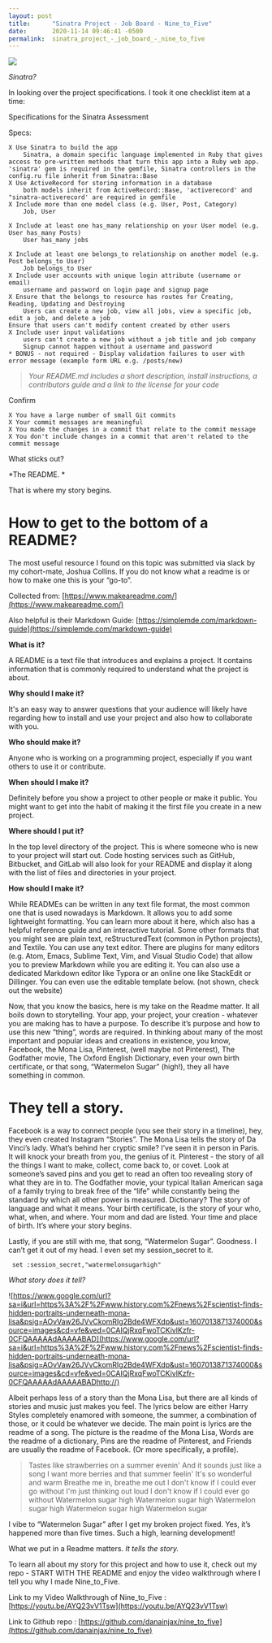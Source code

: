 ```yaml
---
layout: post
title:      "Sinatra Project - Job Board - Nine_to_Five"
date:       2020-11-14 09:46:41 -0500
permalink:  sinatra_project_-_job_board_-_nine_to_five
---
```


![](https://pics.filmaffinity.com/Nine_to_Five_9_To_5-364749326-large.jpg)

*Sinatra?*

In looking over the project specifications. I took it one checklist item at a time:

Specifications for the Sinatra Assessment

Specs:

    X Use Sinatra to build the app
        Sinatra, a domain specific language implemented in Ruby that gives access to pre-written methods that turn this app into a Ruby web app. 'sinatra' gem is required in the gemfile, Sinatra controllers in the config.ru file inherit from Sinatra::Base
    X Use ActiveRecord for storing information in a database
        both models inherit from ActiveRecord::Base, 'activerecord' and "sinatra-activerecord' are required in gemfile
    X Include more than one model class (e.g. User, Post, Category) 
        Job, User

    X Include at least one has_many relationship on your User model (e.g. User has_many Posts)
        User has_many jobs

    X Include at least one belongs_to relationship on another model (e.g. Post belongs_to User)
        Job belongs_to User
    X Include user accounts with unique login attribute (username or email)
        username and password on login page and signup page
    X Ensure that the belongs_to resource has routes for Creating, Reading, Updating and Destroying
        Users can create a new job, view all jobs, view a specific job, edit a job, and delete a job
    Ensure that users can't modify content created by other users
    X Include user input validations
        users can't create a new job without a job title and job company
        Signup cannot happen without a username and password
    * BONUS - not required - Display validation failures to user with error message (example form URL e.g. /posts/new)
    
> *Your README.md includes a short description, install instructions, a contributors guide and a link to the license for your code*

Confirm

    X You have a large number of small Git commits
    X Your commit messages are meaningful
    X You made the changes in a commit that relate to the commit message
    X You don't include changes in a commit that aren't related to the commit message 
		
		
What sticks out? 

*The README. *

That is where my story begins. 

# How to get to the bottom of a README?

The most useful resource I found on this topic was submitted via slack by my cohort-mate, Joshua Collins. If you do not know what a readme is or how to make one this is your “go-to”.


Collected from: [https://www.makeareadme.com/](https://www.makeareadme.com/)

Also helpful is their Markdown Guide: [https://simplemde.com/markdown-guide](https://simplemde.com/markdown-guide)


**What is it?**

A README is a text file that introduces and explains a project. It contains information that is commonly required to understand what the project is about.

**Why should I make it?**

It's an easy way to answer questions that your audience will likely have regarding how to install and use your project and also how to collaborate with you.

**Who should make it?**

Anyone who is working on a programming project, especially if you want others to use it or contribute.

**When should I make it?**

Definitely before you show a project to other people or make it public. You might want to get into the habit of making it the first file you create in a new project.

**Where should I put it?**

In the top level directory of the project. This is where someone who is new to your project will start out. Code hosting services such as GitHub, Bitbucket, and GitLab will also look for your README and display it along with the list of files and directories in your project.

**How should I make it?**

While READMEs can be written in any text file format, the most common one that is used nowadays is Markdown. It allows you to add some lightweight formatting. You can learn more about it here, which also has a helpful reference guide and an interactive tutorial. Some other formats that you might see are plain text, reStructuredText (common in Python projects), and Textile.
You can use any text editor. There are plugins for many editors (e.g. Atom, Emacs, Sublime Text, Vim, and Visual Studio Code) that allow you to preview Markdown while you are editing it.
You can also use a dedicated Markdown editor like Typora or an online one like StackEdit or Dillinger. You can even use the editable template below. (not shown, check out the website)


Now, that you know the basics, here is my take on the Readme matter. It all boils down to storytelling. Your app, your project, your creation - whatever you are making has to have a purpose. To describe it’s purpose and how to use this new “thing”, words are required. In thinking about many of the most important and popular ideas and creations in existence, you know, Facebook, the Mona Lisa, Pinterest, (well maybe not Pinterest), The Godfather movie, The Oxford English Dictionary, even your own birth certificate, or that song, “Watermelon Sugar” (high!), they all have something in common. 

# They tell a story.


Facebook is a way to connect people (you see their story in a timeline), hey, they even created Instagram “Stories”. The Mona Lisa tells the story of Da Vinci’s lady. What’s behind her cryptic smile? I’ve seen it in person in Paris. It will knock your breath from you, the genius of it. Pinterest - the story of all the things I want to make, collect, come back to, or covet. Look at someone’s saved pins and you get to read an often too revealing story of what they are in to. The Godfather movie, your typical Italian American saga of a family trying to break free of the “life” while constantly being the standard by which all other power is measured. Dictionary? The story of language and what it means. Your birth certificate, is the story of your who, what, when, and where. Your mom and dad are listed. Your time and place of birth. It’s where your story begins. 

Lastly, if you are still with me, that song, “Watermelon Sugar”. Goodness. I can’t get it out of my head. I even set my session_secret to it.

```
 set :session_secret,"watermelonsugarhigh"
```



*What story does it tell?*

![https://www.google.com/url?sa=i&url=https%3A%2F%2Fwww.history.com%2Fnews%2Fscientist-finds-hidden-portraits-underneath-mona-lisa&psig=AOvVaw26JVvCkomRIg2Bde4WFXdp&ust=1607013871374000&source=images&cd=vfe&ved=0CAIQjRxqFwoTCKivlKzfr-0CFQAAAAAdAAAAABAD](https://www.google.com/url?sa=i&url=https%3A%2F%2Fwww.history.com%2Fnews%2Fscientist-finds-hidden-portraits-underneath-mona-lisa&psig=AOvVaw26JVvCkomRIg2Bde4WFXdp&ust=1607013871374000&source=images&cd=vfe&ved=0CAIQjRxqFwoTCKivlKzfr-0CFQAAAAAdAAAAABADhttp://)

Albeit perhaps less of a story than the Mona Lisa, but there are all kinds of stories and music just makes you feel. The lyrics below are either Harry Styles completely enamored with someone, the summer, a combination of those, or it could be whatever we decide. The main point is lyrics are the readme of a song. The picture is the readme of the Mona Lisa, Words are the readme of a dictionary, Pins are the readme of Pinterest, and Friends are usually the readme of Facebook. (Or more specifically, a profile). 

> Tastes like strawberries on a summer evenin'
> And it sounds just like a song
> I want more berries and that summer feelin'
> It's so wonderful and warm
> Breathe me in, breathe me out
> I don't know if I could ever go without
> I'm just thinking out loud
> I don't know if I could ever go without
> Watermelon sugar high
> Watermelon sugar high
> Watermelon sugar high
> Watermelon sugar high
> Watermelon sugar
 
I vibe to “Watermelon Sugar” after I get my broken project fixed. Yes, it’s happened more than five times. Such a high, learning development!

What we put in a Readme matters. *It tells the story.*

To learn all about my story for this project and how to use it, check out my repo - START WITH THE README and enjoy the video walkthrough where I tell you why I made Nine_to_Five.


Link to my Video Walkthrough of Nine_to_Five : [https://youtu.be/AYQ23vV1Tsw](https://youtu.be/AYQ23vV1Tsw)

Link to Github repo : [https://github.com/danainjax/nine_to_five](https://github.com/danainjax/nine_to_five)
